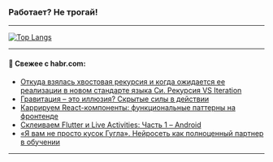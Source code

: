 ### Работает? Не трогай!

---
<!--
#### 🛠️ Technical stack:

![Java](https://img.shields.io/badge/Java-informational?logo=Oracle&style=flat&logoColor=white&color=FF4500)
![Kotlin](https://img.shields.io/badge/Kotlin-informational?logo=Kotlin&style=flat&logoColor=white&color=774D97)
![TS](https://img.shields.io/badge/TypeScript-informational?logo=typeScript&style=flat&logoColor=black&color=017acc)
![Python](https://img.shields.io/badge/Python-informational?logo=Python&style=flat&logoColor=black&color=ffdd54) <br>
![Spring](https://img.shields.io/badge/Spring-informational?logo=Spring&style=flat&logoColor=white&color=6DB33F) 
![SpringBoot](https://img.shields.io/badge/SpringBoot-informational?logo=SpringBoot&style=flat&logoColor=white&color=6DB33F)
![Nest](https://img.shields.io/badge/NestJS-informational?logo=NestJS&style=flat&logoColor=white&color=E0234E) 
![NodeJS](https://img.shields.io/badge/NodeJS-informational?logo=node.js&style=flat&logoColor=white&color=70A760)<br>
![PostgreSQL](https://img.shields.io/badge/PostgreSQL-informational?logo=PostgreSQL&style=flat&logoColor=white&color=DAA520)
![MongoDB](https://img.shields.io/badge/MongoDB-informational?logo=MongoDB&style=flat&logoColor=white&color=870000)
![Apache](https://img.shields.io/badge/Apache-informational?logo=apache&style=flat&logoColor=white&color=f74e28)

___ 
-->

<!--- #### 🛠️ : --->

[![Top Langs](https://github-readme-stats-82jvfl3w3-advtsettinggmailcoms-projects.vercel.app/api/top-langs/?username=zloylis&langs_count=10&hide_title=true&title_color=e6edf3&size_weight=0.5&count_weight=0.5&layout=compact&hide_progress=true&hide_border=true&theme=dracula)](https://github.com/zloylis)

<!---


####  :octocat:&nbsp;&nbsp; Статистика:

![GitHub stats](https://github-readme-stats-u2qms2cxw-advtsettinggmailcoms-projects.vercel.app/api?username=zloylis&show_icons=true&hide_border=true&theme=dracula&title_color=e6edf3&include_all_commits=true&count_private=true&hide_rank=false&hide_title=true&rank_icon=github)
-->
---

#### 💬 Свежее с habr.com:

<!-- BLOG-POST-LIST:START -->
- [Откуда взялась хвостовая рекурсия и когда ожидается ее реализации в новом стандарте языка Си. Рекурсия VS Iteration](https://habr.com/ru/articles/881276/?utm_source=habrahabr&utm_medium=rss&utm_campaign=881276)
- [Гравитация – это иллюзия? Скрытые силы в действии](https://habr.com/ru/articles/881582/?utm_source=habrahabr&utm_medium=rss&utm_campaign=881582)
- [Каррируем React-компоненты: функциональные паттерны на фронтенде](https://habr.com/ru/articles/881546/?utm_source=habrahabr&utm_medium=rss&utm_campaign=881546)
- [Склеиваем Flutter и Live Activities: Часть 1 – Android](https://habr.com/ru/articles/881494/?utm_source=habrahabr&utm_medium=rss&utm_campaign=881494)
- [«Я вам не просто кусок Гугла». Нейросеть как полноценный партнер в обучении](https://habr.com/ru/articles/881492/?utm_source=habrahabr&utm_medium=rss&utm_campaign=881492)
<!-- BLOG-POST-LIST:END -->

---
